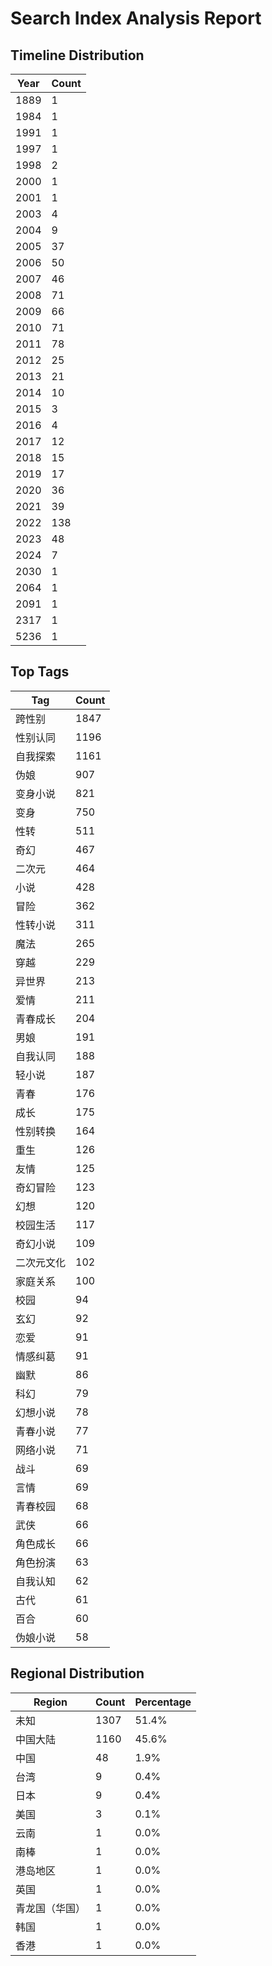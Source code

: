 # Search Index Analysis Report

## Timeline Distribution

| Year | Count |
|------|-------|
| 1889 | 1 |
| 1984 | 1 |
| 1991 | 1 |
| 1997 | 1 |
| 1998 | 2 |
| 2000 | 1 |
| 2001 | 1 |
| 2003 | 4 |
| 2004 | 9 |
| 2005 | 37 |
| 2006 | 50 |
| 2007 | 46 |
| 2008 | 71 |
| 2009 | 66 |
| 2010 | 71 |
| 2011 | 78 |
| 2012 | 25 |
| 2013 | 21 |
| 2014 | 10 |
| 2015 | 3 |
| 2016 | 4 |
| 2017 | 12 |
| 2018 | 15 |
| 2019 | 17 |
| 2020 | 36 |
| 2021 | 39 |
| 2022 | 138 |
| 2023 | 48 |
| 2024 | 7 |
| 2030 | 1 |
| 2064 | 1 |
| 2091 | 1 |
| 2317 | 1 |
| 5236 | 1 |

## Top Tags

| Tag | Count |
|-----|-------|
| 跨性别 | 1847 |
| 性别认同 | 1196 |
| 自我探索 | 1161 |
| 伪娘 | 907 |
| 变身小说 | 821 |
| 变身 | 750 |
| 性转 | 511 |
| 奇幻 | 467 |
| 二次元 | 464 |
| 小说 | 428 |
| 冒险 | 362 |
| 性转小说 | 311 |
| 魔法 | 265 |
| 穿越 | 229 |
| 异世界 | 213 |
| 爱情 | 211 |
| 青春成长 | 204 |
| 男娘 | 191 |
| 自我认同 | 188 |
| 轻小说 | 187 |
| 青春 | 176 |
| 成长 | 175 |
| 性别转换 | 164 |
| 重生 | 126 |
| 友情 | 125 |
| 奇幻冒险 | 123 |
| 幻想 | 120 |
| 校园生活 | 117 |
| 奇幻小说 | 109 |
| 二次元文化 | 102 |
| 家庭关系 | 100 |
| 校园 | 94 |
| 玄幻 | 92 |
| 恋爱 | 91 |
| 情感纠葛 | 91 |
| 幽默 | 86 |
| 科幻 | 79 |
| 幻想小说 | 78 |
| 青春小说 | 77 |
| 网络小说 | 71 |
| 战斗 | 69 |
| 言情 | 69 |
| 青春校园 | 68 |
| 武侠 | 66 |
| 角色成长 | 66 |
| 角色扮演 | 63 |
| 自我认知 | 62 |
| 古代 | 61 |
| 百合 | 60 |
| 伪娘小说 | 58 |

## Regional Distribution

| Region | Count | Percentage |
|--------|-------|------------|
| 未知 | 1307 | 51.4% |
| 中国大陆 | 1160 | 45.6% |
| 中国 | 48 | 1.9% |
| 台湾 | 9 | 0.4% |
| 日本 | 9 | 0.4% |
| 美国 | 3 | 0.1% |
| 云南 | 1 | 0.0% |
| 南棒 | 1 | 0.0% |
| 港岛地区 | 1 | 0.0% |
| 英国 | 1 | 0.0% |
| 青龙国（华国） | 1 | 0.0% |
| 韩国 | 1 | 0.0% |
| 香港 | 1 | 0.0% |